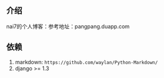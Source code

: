 介绍
----

nai7的个人博客：参考地址：pangpang.duapp.com

依赖
----

1. markdown: `https://github.com/waylan/Python-Markdown/`
2. django >= 1.3
